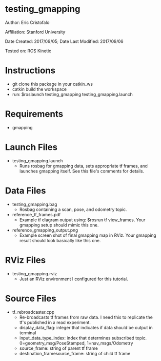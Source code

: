 testing_gmapping
===============

Author: Eric Cristofalo

Affiliation: Stanford University

Date Created: 2017/09/05; Date Last Modified: 2017/09/06

Tested on: ROS Kinetic

# Instructions
* git clone this package in your catkin_ws
* catkin build the workspace
* run: $roslaunch testing_gmapping testing_gmapping.launch 

# Requirements
* gmapping

# Launch Files
* testing_gmapping.launch
  * Runs rosbag for gmapping data, sets appropriate tf frames, and launches gmapping itself. See this file's comments for details. 

# Data Files
* testing_gmapping.bag
	* Rosbag containing a scan, pose, and odometry topic. 
* reference_tf_frames.pdf
	* Example tf diagram output using: $rosrun tf view_frames. Your gmapping setup should mimic this one. 
* reference_gmapping_output.png
	* Example screen shot of final gmapping map in RViz. Your gmapping result should look basically like this one.

# RViz Files
* testing_gmapping.rviz
	* Just an RViz environment I configured for this tutorial. 

# Source Files
* tf_rebroadcaster.cpp
	* Re-broadcasts tf frames from raw data. I need this to replicate the tf's published in a read experiment.
    * display_data_flag: integer that indicates if data should be output in terminal
    * input_data_type_index: index that determines subscribed topic. 0=geometry_msg/PoseStamped, 1=nav_msgs/Odometry
    * source_frame: string of parent tf frame
    * destination_framesource_frame: string of child tf frame

